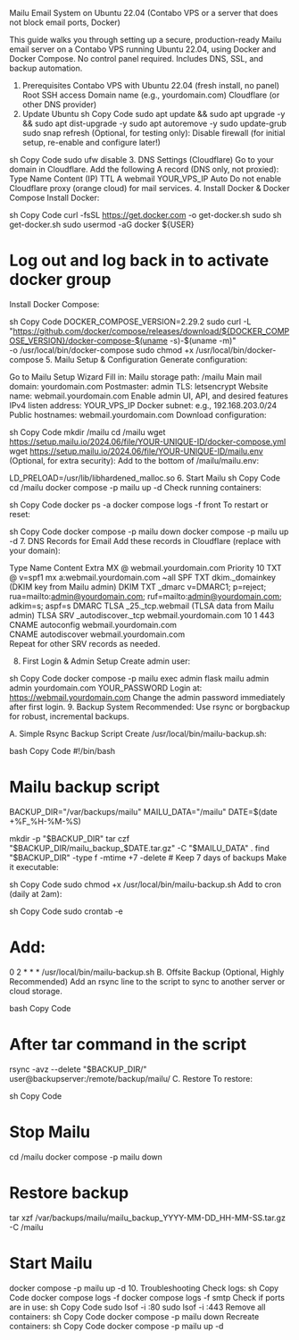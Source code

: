 Mailu Email System on Ubuntu 22.04 (Contabo VPS or a server that does not block email ports, Docker)


This guide walks you through setting up a secure, production-ready Mailu email server on a Contabo VPS running Ubuntu 22.04, using Docker and Docker Compose.
No control panel required.
Includes DNS, SSL, and backup automation.

1. Prerequisites
Contabo VPS with Ubuntu 22.04 (fresh install, no panel)
Root SSH access
Domain name (e.g., yourdomain.com)
Cloudflare (or other DNS provider)
2. Update Ubuntu
sh
Copy Code
sudo apt update && sudo apt upgrade -y && sudo apt dist-upgrade -y
sudo apt autoremove -y
sudo update-grub
sudo snap refresh
(Optional, for testing only):
Disable firewall (for initial setup, re-enable and configure later!)

sh
Copy Code
sudo ufw disable
3. DNS Settings (Cloudflare)
Go to your domain in Cloudflare.
Add the following A record (DNS only, not proxied):
Type	Name	Content (IP)	TTL
A	webmail	YOUR_VPS_IP	Auto
Do not enable Cloudflare proxy (orange cloud) for mail services.
4. Install Docker & Docker Compose
Install Docker:

sh
Copy Code
curl -fsSL https://get.docker.com -o get-docker.sh
sudo sh get-docker.sh
sudo usermod -aG docker ${USER}
# Log out and log back in to activate docker group
Install Docker Compose:

sh
Copy Code
DOCKER_COMPOSE_VERSION=2.29.2
sudo curl -L "https://github.com/docker/compose/releases/download/${DOCKER_COMPOSE_VERSION}/docker-compose-$(uname -s)-$(uname -m)" \
  -o /usr/local/bin/docker-compose
sudo chmod +x /usr/local/bin/docker-compose
5. Mailu Setup & Configuration
Generate configuration:

Go to Mailu Setup Wizard
Fill in:
Mailu storage path: /mailu
Main mail domain: yourdomain.com
Postmaster: admin
TLS: letsencrypt
Website name: webmail.yourdomain.com
Enable admin UI, API, and desired features
IPv4 listen address: YOUR_VPS_IP
Docker subnet: e.g., 192.168.203.0/24
Public hostnames: webmail.yourdomain.com
Download configuration:

sh
Copy Code
mkdir /mailu
cd /mailu
wget https://setup.mailu.io/2024.06/file/YOUR-UNIQUE-ID/docker-compose.yml
wget https://setup.mailu.io/2024.06/file/YOUR-UNIQUE-ID/mailu.env
(Optional, for extra security):
Add to the bottom of /mailu/mailu.env:

LD_PRELOAD=/usr/lib/libhardened_malloc.so
6. Start Mailu
sh
Copy Code
cd /mailu
docker compose -p mailu up -d
Check running containers:

sh
Copy Code
docker ps -a
docker compose logs -f front
To restart or reset:

sh
Copy Code
docker compose -p mailu down
docker compose -p mailu up -d
7. DNS Records for Email
Add these records in Cloudflare (replace with your domain):

Type	Name	Content	Extra
MX	@	webmail.yourdomain.com	Priority 10
TXT	@	v=spf1 mx a:webmail.yourdomain.com ~all	SPF
TXT	dkim._domainkey	(DKIM key from Mailu admin)	DKIM
TXT	_dmarc	v=DMARC1; p=reject; rua=mailto:admin@yourdomain.com; ruf=mailto:admin@yourdomain.com; adkim=s; aspf=s	DMARC
TLSA	_25._tcp.webmail	(TLSA data from Mailu admin)	TLSA
SRV	_autodiscover._tcp	webmail.yourdomain.com	10 1 443
CNAME	autoconfig	webmail.yourdomain.com	
CNAME	autodiscover	webmail.yourdomain.com	
Repeat for other SRV records as needed.

8. First Login & Admin Setup
Create admin user:

sh
Copy Code
docker compose -p mailu exec admin flask mailu admin admin yourdomain.com YOUR_PASSWORD
Login at: https://webmail.yourdomain.com
Change the admin password immediately after first login.
9. Backup System
Recommended: Use rsync or borgbackup for robust, incremental backups.

A. Simple Rsync Backup Script
Create /usr/local/bin/mailu-backup.sh:

bash
Copy Code
#!/bin/bash
# Mailu backup script

BACKUP_DIR="/var/backups/mailu"
MAILU_DATA="/mailu"
DATE=$(date +%F_%H-%M-%S)

mkdir -p "$BACKUP_DIR"
tar czf "$BACKUP_DIR/mailu_backup_$DATE.tar.gz" -C "$MAILU_DATA" .
find "$BACKUP_DIR" -type f -mtime +7 -delete  # Keep 7 days of backups
Make it executable:

sh
Copy Code
sudo chmod +x /usr/local/bin/mailu-backup.sh
Add to cron (daily at 2am):

sh
Copy Code
sudo crontab -e
# Add:
0 2 * * * /usr/local/bin/mailu-backup.sh
B. Offsite Backup (Optional, Highly Recommended)
Add an rsync line to the script to sync to another server or cloud storage.

bash
Copy Code
# After tar command in the script
rsync -avz --delete "$BACKUP_DIR/" user@backupserver:/remote/backup/mailu/
C. Restore
To restore:

sh
Copy Code
# Stop Mailu
cd /mailu
docker compose -p mailu down

# Restore backup
tar xzf /var/backups/mailu/mailu_backup_YYYY-MM-DD_HH-MM-SS.tar.gz -C /mailu

# Start Mailu
docker compose -p mailu up -d
10. Troubleshooting
Check logs:
sh
Copy Code
docker compose logs -f
docker compose logs -f smtp
Check if ports are in use:
sh
Copy Code
sudo lsof -i :80
sudo lsof -i :443
Remove all containers:
sh
Copy Code
docker compose -p mailu down
Recreate containers:
sh
Copy Code
docker compose -p mailu up -d
